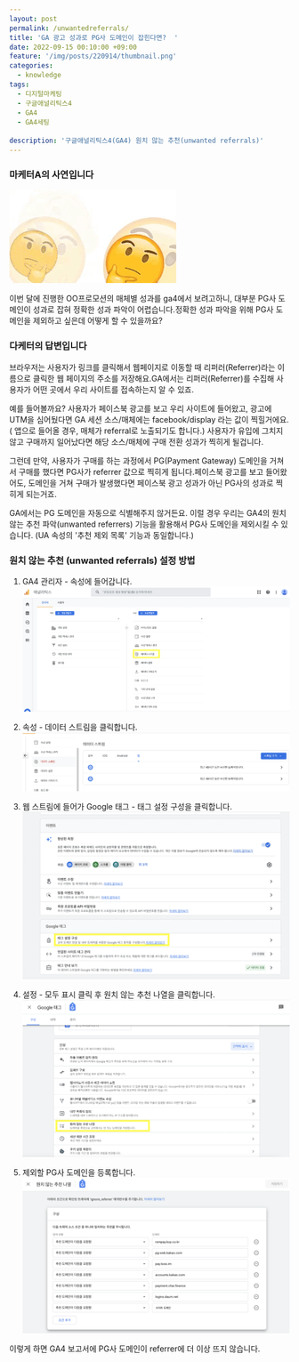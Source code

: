 ```yaml
---
layout: post
permalink: /unwantedreferrals/
title: 'GA 광고 성과로 PG사 도메인이 잡힌다면?  '
date: 2022-09-15 00:10:00 +09:00
feature: '/img/posts/220914/thumbnail.png'
categories:
  - knowledge
tags:
  - 디지털마케팅
  - 구글애널리틱스4
  - GA4
  - GA4세팅

description: '구글애널리틱스4(GA4) 원치 않는 추천(unwanted referrals)'
---
```


### **마케터A의 사연입니다**
![sum](/img/posts/220914/question.gif)

이번 달에 진행한 OO프로모션의 매체별 성과를 ga4에서 보려고하니, 대부분 PG사 도메인이 성과로 잡혀 정확한 성과 파악이 어렵습니다.정확한 성과 파악을 위해 PG사 도메인을 제외하고 싶은데 어떻게 할 수 있을까요?


### **다케터의 답변입니다**
브라우저는 사용자가 링크를 클릭해서 웹페이지로 이동할 때 리퍼러(Referrer)라는 이름으로 클릭한 웹 페이지의 주소를 저장해요.GA에서는 리퍼러(Referrer)를 수집해 사용자가 어떤 곳에서 우리 사이트를 접속하는지 알 수 있죠.

예를 들어볼까요? 사용자가 페이스북 광고를 보고 우리 사이트에 들어왔고, 광고에 UTM을 심어뒀다면 GA 세션 소스/매체에는 facebook/display 라는 값이 찍힐거에요. ( 앱으로 들어올 경우, 매체가 referral로 노출되기도 합니다.) 사용자가 유입에 그치지 않고 구매까지 일어났다면 해당 소스/매체에 구매 전환 성과가 찍히게 될겁니다.

그런데 만약, 사용자가 구매를 하는 과정에서 PG(Payment Gateway) 도메인을 거쳐서 구매를 했다면 PG사가 referrer 값으로 찍히게 됩니다.페이스북 광고를 보고 들어왔어도, 도메인을 거쳐 구매가 발생했다면 페이스북 광고 성과가 아닌 PG사의 성과로 찍히게 되는거죠.

GA에서는 PG 도메인을 자동으로 식별해주지 않거든요. 이럴 경우 우리는 GA4의 원치 않는 추천 파악(unwanted referrers) 기능을 활용해서 PG사 도메인을 제외시킬 수 있습니다. (UA 속성의 '추천 제외 목록' 기능과 동일합니다.)


### **원치 않는 추천 (unwanted referrals) 설정 방법**
1. GA4 관리자 - 속성에 들어갑니다.
![sum](/img/posts/220914/property.png)

2. 속성 - 데이터 스트림을 클릭합니다.
![sum](/img/posts/220914/datastream.png)

3. 웹 스트림에 들어가 Google 태그 - 태그 설정 구성을 클릭합니다.
![sum](/img/posts/220914/tag.png)

4. 설정 - 모두 표시 클릭 후 원치 않는 추천 나열을 클릭합니다.
![sum](/img/posts/220914/unwanted.png)

5. 제외할 PG사 도메인을 등록합니다.
![sum](/img/posts/220914/pg.png)

이렇게 하면 GA4 보고서에 PG사 도메인이 referrer에 더 이상 뜨지 않습니다.
